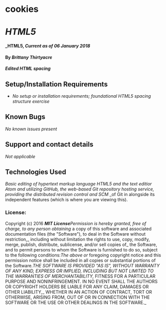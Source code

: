 # cookies
# _HTML5_
#### _HTML5, _Current as of 06 January 2018_
#### By _**Brittany Thirtyacre**_
#### _Edited HTML spacing_
## Setup/Installation Requirements
* _No setup or installation requirements; foundational HTML5 spacing structure exercise_
## Known Bugs
_No known issues present_
## Support and contact details
_Not applicable_
## Technologies Used
_Basic editing of hypertext markup language HTML5 and the text editior Atom and utilizing GitHub,_
_the web-based Git repository hosting service, providing the distributed revision control and SCM_
_of Git in alongside its independent features (which is where you are viewing this). 
### License:
Copyright (c) 2016 **_MIT License_**_Permission is hereby granted, free of charge, to any person obtaining_
a copy of this software and associated documentation files (the "Software"), to deal in the Software without restriction,_
including without limitation the rights to use, copy, modify, merge, publish, distribute, sublicense, and/or sell copies of_
the Software, and to permit persons to whom the Software is furnished to do so, subject to the following conditions:_The above or_
foregoing copyright notice and this permission notice shall be included in all copies or substantial portions of the Software.__THE SOFTWARE_
IS PROVIDED "AS IS", WITHOUT WARRANTY OF ANY KIND, EXPRESS OR IMPLIED, INCLUDING BUT NOT LIMITED TO THE WARRANTIES OF MERCHANTABILITY,_
FITNESS FOR A PARTICULAR PURPOSE AND NONINFRINGEMENT. IN NO EVENT SHALL THE AUTHORS OR COPYRIGHT HOLDERS BE LIABLE FOR ANY CLAIM, DAMAGES OR OTHER LIABILITY,_
WHETHER IN AN ACTION OF CONTRACT, TORT OR OTHERWISE, ARISING FROM, OUT OF OR IN CONNECTION WITH THE SOFTWARE OR THE USE OR OTHER DEALINGS IN THE SOFTWARE._

